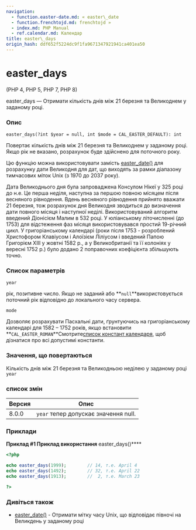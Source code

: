 ```yaml
---
navigation:
  - function.easter-date.md: « easter\_date
  - function.frenchtojd.md: frenchtojd »
  - index.md: PHP Manual
  - ref.calendar.md: Календар
title: easter\_days
origin_hash: ddf652f5224dc9f1fa9671347921941ca401ea50
---
```

# easter\_days

(PHP 4, PHP 5, PHP 7, PHP 8)

easter\_days — Отримати кількість днів між 21 березня та Великоднем у заданому році.

### Опис

```methodsynopsis
easter_days(?int $year = null, int $mode = CAL_EASTER_DEFAULT): int
```

Повертає кількість днів між 21 березня та Великоднем у заданому році. Якщо рік не вказано, розрахунок буде здійснено для поточного року.

Цю функцію можна використовувати замість [easter\_date()](function.easter-date.md) для розрахунку дати Великодня для дат, що виходять за рамки діапазону тимчасових міток Unix (з 1970 до 2037 року).

Дата Великоднього дня була запроваджена Консулом Нікеї у 325 році до н.е. Це перша неділя, наступна за першою повною місяцем після весняного рівнодення. Вдень весняного рівнодення прийнято вважати 21 березня, тож розрахунок дня Великодня зводиться до визначення дати повного місяця і наступної неділі. Використовуваний алгоритм введений Діонісієм Малим в 532 році. У юліанському літочисленні (до 1753) для відстеження фаз місяця використовувався простий 19-річний цикл. У григоріанському календарі (роки після 1753 - розроблений Христофором Клавіусом і Алоїзієм Ліліусом і введений Папою Григорієм XIII у жовтні 1582 р., а у Великобританії та її колоніях у вересні 1752 р.) було додано 2 поправочних коефіцієнта збільшують точно.

### Список параметрів

`year`

рік, позитивне число. Якщо не заданий або \*\*`null`\*\*використовується поточний рік відповідно до локального часу сервера.

`mode`

Дозволяє розрахувати Пасхальні дати, ґрунтуючись на григоріанському календарі для 1582 – 1752 років, якщо встановити \*\*`CAL_EASTER_ROMAN`\*\*Смотрите[список констант календаря](calendar.constants.md), щоб дізнатися про всі допустимі константи.

### Значення, що повертаються

Кількість днів між 21 березня та Великодньою неділею у заданому році `year`

### список змін

| Версия | Опис |
| --- | --- |
| 8.0.0 | `year` тепер допускає значення null. |

### Приклади

**Приклад #1 Приклад використання** easter\_days()\*\*\*\*

```php
<?php

echo easter_days(1999);        // 14, т.e. April 4
echo easter_days(1492);        // 32, т.e. April 22
echo easter_days(1913);        //  2, т.e. March 23

?>
```

### Дивіться також

-   [easter\_date()](function.easter-date.md) \- Отримати мітку часу Unix, що відповідає півночі на Великдень у заданому році
